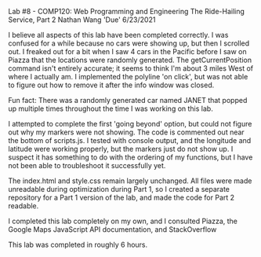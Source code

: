 Lab #8 - COMP120: Web Programming and Engineering
The Ride-Hailing Service, Part 2
Nathan Wang
'Due' 6/23/2021

I believe all aspects of this lab have been completed correctly. I was confused for a while because no cars were showing up, but then I scrolled out. I freaked out for a bit when I saw 4 cars in the Pacific before I saw on Piazza that the locations were randomly generated. The getCurrentPosition command isn't entirely accurate; it seems to think I'm about 3 miles West of where I actually am. I implemented the polyline 'on click', but was not able to figure out how to remove it after the info window was closed.

Fun fact: There was a randomly generated car named JANET that popped up multiple times throughout the time I was working on this lab.

I attempted to complete the first 'going beyond' option, but could not figure out why my markers were not showing. The code is commented out near the bottom of scripts.js. I tested with console output, and the longitude and latitude were working properly, but the markers just do not show up. I suspect it has something to do with the ordering of my functions, but I have not been able to troubleshoot it successfully yet.

The index.html and style.css remain largely unchanged. All files were made unreadable during optimization during Part 1, so I created a separate repository for a Part 1 version of the lab, and made the code for Part 2 readable.

I completed this lab completely on my own, and I consulted Piazza, the Google Maps JavaScript API documentation, and StackOverflow

This lab was completed in roughly 6 hours.
